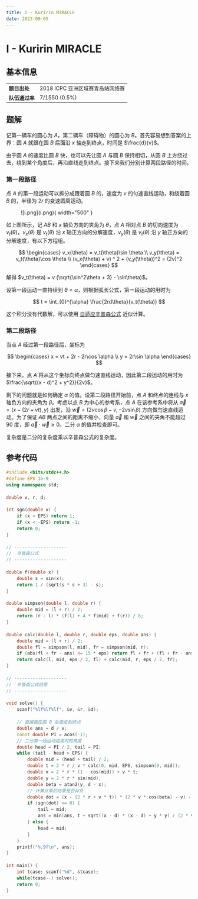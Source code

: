 ```yaml
---
title: I - Kuririn MIRACLE
date: 2023-09-05
---
```


# I - Kuririn MIRACLE

## 基本信息

<table>
<tr>
<td><b>题目出处</b></td><td>2018 ICPC 亚洲区域赛青岛站网络赛</td>
</tr>
<tr>
<td><b>队伍通过率</b></td><td>7/1550 (0.5%)</td>
</tr>
</table>

## 题解

记第一辆车的圆心为 $A$，第二辆车（障碍物）的圆心为 $B$。首先容易想到答案的上界：圆 $A$ 就跟在圆 $B$ 后面沿 $x$ 轴走到终点，时间是 $\frac{d}{v}$。

由于圆 $A$ 的速度比圆 $B$ 快，也可以先让圆 $A$ 与圆 $B$ 保持相切，从圆 $B$ 上方绕过去，绕到某个角度后，再沿直线走到终点。接下来我们分别计算两段路径的时间。

### 第一段路径

点 $A$ 的第一段运动可以拆分成跟着圆 $B$ 的，速度为 $v$ 的匀速直线运动，和绕着圆 $B$ 的，半径为 $2r$ 的变速圆周运动。

<figure markdown>
![i.png](i.png){ width="500" }
</figure>

如上图所示，记 $AB$ 和 $x$ 轴负方向的夹角为 $\theta$，点 $A$ 相对点 $B$ 的切向速度为 $v_t(\theta)$，$v_x(\theta)$ 是 $v_t(\theta)$ 沿 $x$ 轴正方向的分解速度，$v_y(\theta)$ 是 $v_t(\theta)$ 沿 $y$ 轴正方向的分解速度，有以下方程组。

$$
\begin{cases}
v_x(\theta) = v_t(\theta)\sin \theta \\
v_y(\theta) = v_t(\theta)\cos \theta \\
(v_x(\theta) + v) ^ 2 + (v_y(\theta))^2 = (2v)^2
\end{cases}
$$

解得 $v_t(\theta) = v (\sqrt{\sin^2\theta + 3} - \sin\theta)$。

设第一段运动一直持续到 $\theta = \alpha$，则根据弧长公式，第一段运动的用时为

$$
t = \int_{0}^{\alpha} \frac{2rd\theta}{v_t(\theta)}
$$

这个积分没有代数解，可以使用 [自适应辛普森公式](https://en.oi-wiki.org/math/integral/#_7) 近似计算。

### 第二段路径

当点 $A$ 经过第一段路径后，坐标为

$$
\begin{cases}
x = vt + 2r - 2r\cos \alpha \\
y = 2r\sin \alpha
\end{cases}
$$

接下来，点 $A$ 将从这个坐标向终点做匀速直线运动，因此第二段运动的用时为 $\frac{\sqrt{(x - d)^2 + y^2}}{2v}$。

剩下的问题就是如何确定 $\alpha$ 的值。设第二段路径开始前，点 $A$ 和终点的连线与 $x$ 轴负方向的夹角为 $\beta$。考虑以点 $B$ 为中心的参考系，点 $A$ 在该参考系中将从 $\vec{a} = (x - (2r + vt), y)$ 出发，沿 $\vec{w} = (2v\cos \beta - v, -2v\sin \beta)$ 方向做匀速直线运动。为了保证 $AB$ 两点之间的距离不缩小，向量 $\vec{a}$ 和 $\vec{w}$ 之间的夹角不能超过 $90$ 度，即 $\vec{a} \cdot \vec{w} \ge 0$。二分 $\alpha$ 的值并检查即可。

复杂度是二分的复杂度乘以辛普森公式的复杂度。

## 参考代码

```c++ linenums="1"
#include <bits/stdc++.h>
#define EPS 1e-9
using namespace std;

double v, r, d;

int sgn(double x) {
    if (x > EPS) return 1;
    if (x < -EPS) return -1;
    return 0;
}

// --------------------
//  辛普森公式
// --------------------

double f(double x) {
    double s = sin(x);
    return 1 / (sqrt(s * s + 3) - s);
}

double simpson(double l, double r) {
    double mid = (l + r) / 2;
    return (r - l) * (f(l) + 4 * f(mid) + f(r)) / 6;
}

double calc(double l, double r, double eps, double ans) {
    double mid = (l + r) / 2;
    double fl = simpson(l, mid), fr = simpson(mid, r);
    if (abs(fl + fr - ans) <= 15 * eps) return fl + fr + (fl + fr - ans) / 15;
    return calc(l, mid, eps / 2, fl) + calc(mid, r, eps / 2, fr);
}

// --------------------
//  辛普森公式结束
// --------------------

void solve() {
    scanf("%lf%lf%lf", &v, &r, &d);

    // 直接跟在圆 B 后面走到终点
    double ans = d / v;
    const double PI = acos(-1);
    // 二分第一段运动结束时的角度
    double head = PI / 2, tail = PI;
    while (tail - head > EPS) {
        double mid = (head + tail) / 2;
        double t = 2 * r / v * calc(0, mid, EPS, simpson(0, mid));
        double x = 2 * r * (1 - cos(mid)) + v * t;
        double y = 2 * r * sin(mid);
        double beta = atan2(y, d - x);
        // 计算点乘的结果是否非负
        double dot = (x - (2 * r + v * t)) * (2 * v * cos(beta) - v) - y * (2 * v * sin(beta));
        if (sgn(dot) >= 0) {
            tail = mid;
            ans = min(ans, t + sqrt((x - d) * (x - d) + y * y) / (2 * v));
        } else {
            head = mid;
        }
    }
    printf("%.9f\n", ans);
}

int main() {
    int tcase; scanf("%d", &tcase);
    while(tcase--) solve();
    return 0;
}
```
